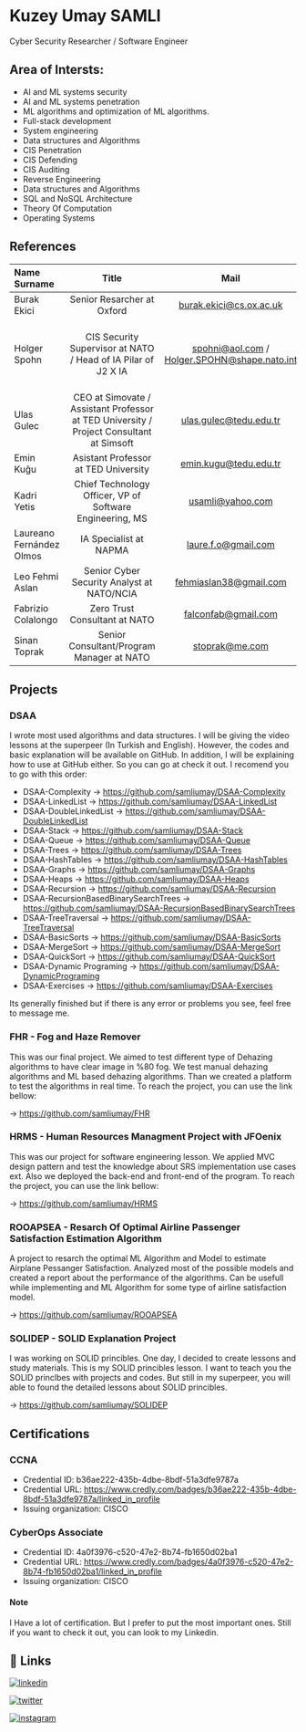 
# Kuzey Umay SAMLI

Cyber Security Researcher / Software Engineer 

## Area of Intersts:
- AI and ML systems security
- AI and ML systems penetration
- ML algorithms and optimization of ML algorithms.
- Full-stack development
- System engineering
- Data structures and Algorithms
- CIS Penetration
- CIS Defending
- CIS Auditing
- Reverse Engineering
- Data structures and Algorithms
- SQL and NoSQL Architecture
- Theory Of Computation 
- Operating Systems

## References

| Name Surname| Title | Mail | Phone Number | Reference/Recomentation Letter |
| :--- | :---: |  :---: |  :---: | :---: |
| Burak Ekici  | Senior Resarcher at Oxford | burak.ekici@cs.ox.ac.uk | +44 779 636 59 51 | https://github.com/samliumay/samliumay/blob/main/CVs_and_Letters/Recommendation%20and%20Reference%20Letters/Reference%20Letter%20-%20Holger%20Spohn-%20NATO.pdf |
| Holger Spohn  | CIS Security Supervisor at NATO / Head of IA Pilar of J2 X IA | spohni@aol.com / Holger.SPOHN@shape.nato.int | (Do not allowed to put his phone. Reach to him via mail or via numbers at the reference letter) | https://github.com/samliumay/samliumay/blob/main/CVs_and_Letters/Recommendation%20and%20Reference%20Letters/Reference%20Letter%20-%20Burak%20Ekici%20-%20University%20of%20Oxford.pdf |
| Ulas Gulec | CEO at Simovate / Assistant Professor at TED University / Project Consultant at Simsoft | ulas.gulec@tedu.edu.tr | +90 535 765 60 01 | https://github.com/samliumay/samliumay/blob/main/CVs_and_Letters/Recommendation%20and%20Reference%20Letters/Reference%20Letter%20-%20Ulas%20Gulec%20-%20TEDU.pdf |
| Emin Kuğu | Asistant Professor at TED University | emin.kugu@tedu.edu.tr | +905306922783 | https://github.com/samliumay/samliumay/blob/main/CVs_and_Letters/Recommendation%20and%20Reference%20Letters/Reference%20Letter%20-%20Emin%20KUGU%20-%20TED%20University.pdf |
| Kadri Yetis | Chief Technology Officer, VP of Software Engineering, MS  | usamli@yahoo.com | +90 533 454 17 99 | - |
| Laureano Fernández Olmos | IA Specialist at NAPMA  | laure.f.o@gmail.com | +34 649 99 84 12  | - |
| Leo Fehmi Aslan | Senior Cyber Security Analyst at NATO/NCIA  | fehmiaslan38@gmail.com  | +34 649 99 84 12  | - |
| Fabrizio Colalongo | Zero Trust Consultant at NATO | falconfab@gmail.com  | +34 649 99 84 12 | - |
| Sinan Toprak | Senior Consultant/Program Manager at NATO | stoprak@me.com | +491711274765 | - |
## Projects
### DSAA 
I wrote most used algorithms and data structures. I will be giving the video lessons at the superpeer (In Turkish and English). However, the codes and basic explanation will be available on GitHub. In addition, I will be explaining how to use at GitHub either. So you can go at check it out. I recomend you to go with this order:
- DSAA-Complexity -> https://github.com/samliumay/DSAA-Complexity
- DSAA-LinkedList -> https://github.com/samliumay/DSAA-LinkedList
- DSAA-DoubleLinkedList -> https://github.com/samliumay/DSAA-DoubleLinkedList
- DSAA-Stack -> https://github.com/samliumay/DSAA-Stack
- DSAA-Queue -> https://github.com/samliumay/DSAA-Queue
- DSAA-Trees -> https://github.com/samliumay/DSAA-Trees
- DSAA-HashTables -> https://github.com/samliumay/DSAA-HashTables
- DSAA-Graphs -> https://github.com/samliumay/DSAA-Graphs
- DSAA-Heaps -> https://github.com/samliumay/DSAA-Heaps
- DSAA-Recursion -> https://github.com/samliumay/DSAA-Recursion
- DSAA-RecursionBasedBinarySearchTrees -> https://github.com/samliumay/DSAA-RecursionBasedBinarySearchTrees
- DSAA-TreeTraversal -> https://github.com/samliumay/DSAA-TreeTraversal
- DSAA-BasicSorts -> https://github.com/samliumay/DSAA-BasicSorts
- DSAA-MergeSort -> https://github.com/samliumay/DSAA-MergeSort
- DSAA-QuickSort -> https://github.com/samliumay/DSAA-QuickSort
- DSAA-Dynamic Programing -> https://github.com/samliumay/DSAA-DynamicPrograming
- DSAA-Exercises -> https://github.com/samliumay/DSAA-Exercises

Its generally finished but if there is any error or problems you see, feel free to message me. 

### FHR - Fog and Haze Remover
This was our final project. We aimed to test different type of Dehazing algorithms to have clear image in %80 fog. We test manual dehazing algorithms and ML based dehazing algorithms. Than we created a platform to test the algorithms in real time. To reach the project, you can use the link bellow: 

-> https://github.com/samliumay/FHR

### HRMS - Human Resources Managment Project with JFOenix
This was our project for software engineering lesson. We applied MVC design pattern and test the knowledge about SRS implementation use cases ext. Also we deployed the back-end and front-end of the program. To reach the project, you can use the link bellow:

-> https://github.com/samliumay/HRMS

### ROOAPSEA - Resarch Of Optimal Airline Passenger Satisfaction Estimation Algorithm
A project to resarch the optimal ML Algorithm and Model to estimate Airplane Pessanger Satisfaction. Analyzed most of the possible models and created a report about the performance of the algorithms. Can be usefull while implementing and ML Algorithm for some type of airline satisfaction model. 

-> https://github.com/samliumay/ROOAPSEA

### SOLIDEP - SOLID Explanation Project
I was working on SOLID princibles. One day, I decided to create lessons and study materials. This is my SOLID princibles lesson. I want to teach you the SOLID princlbes with projects and codes. But still in my superpeer, you will able to found the detailed lessons about SOLID princibles.

-> https://github.com/samliumay/SOLIDEP

## Certifications 

### CCNA 
* Credential ID: b36ae222-435b-4dbe-8bdf-51a3dfe9787a
* Credential URL: https://www.credly.com/badges/b36ae222-435b-4dbe-8bdf-51a3dfe9787a/linked_in_profile
* Issuing organization: CISCO

### CyberOps Associate
* Credential ID: 4a0f3976-c520-47e2-8b74-fb1650d02ba1
* Credential URL: https://www.credly.com/badges/4a0f3976-c520-47e2-8b74-fb1650d02ba1/linked_in_profile
* Issuing organization: CISCO

#### Note
I Have a lot of certification. But I prefer to put the most important ones. Still if you want to check it out, you can look to my Linkedin. 

## 🔗 Links
[![linkedin](https://img.shields.io/badge/linkedin-0A66C2?style=for-the-badge&logo=linkedin&logoColor=white)](https://www.linkedin.com/in/umay-samli-5419b51bb/)

[![twitter](https://img.shields.io/badge/twitter-1DA1F2?style=for-the-badge&logo=twitter&logoColor=white)](https://x.com/SamlUmay)

[![instagram](https://img.shields.io/badge/-Instagram-C13584?style=flat-square&labelColor=C13584&logo=instagram&logoColor=white&link=https://www.instagram.com/eduardopiresbr/)](https://instagram.com/umay_samli)

